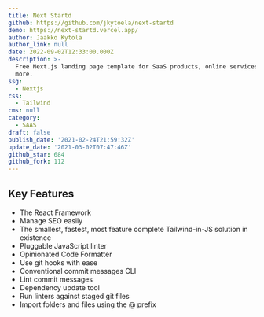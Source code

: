 ```yaml
---
title: Next Startd
github: https://github.com/jkytoela/next-startd
demo: https://next-startd.vercel.app/
author: Jaakko Kytölä
author_link: null
date: 2022-09-02T12:33:00.000Z
description: >-
  Free Next.js landing page template for SaaS products, online services and
  more.
ssg:
  - Nextjs
css:
  - Tailwind
cms: null
category:
  - SAAS
draft: false
publish_date: '2021-02-24T21:59:32Z'
update_date: '2021-03-02T07:47:46Z'
github_star: 684
github_fork: 112
---
```


## Key Features

- The React Framework
- Manage SEO easily
- The smallest, fastest, most feature complete Tailwind-in-JS solution in existence
- Pluggable JavaScript linter
- Opinionated Code Formatter
- Use git hooks with ease
- Conventional commit messages CLI
- Lint commit messages
- Dependency update tool
- Run linters against staged git files
- Import folders and files using the @ prefix

